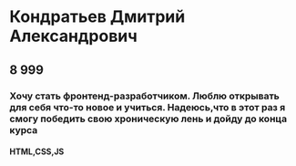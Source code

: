 # Кондратьев Дмитрий Александрович
## 8 999
### Хочу стать фронтенд-разработчиком. Люблю открывать для себя что-то новое и учиться. Надеюсь,что в этот раз я смогу победить свою хроническую лень и дойду до конца курса
#### HTML,CSS,JS